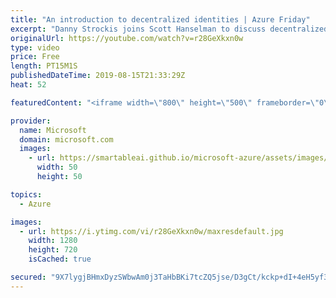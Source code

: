 ```yaml
---
title: "An introduction to decentralized identities | Azure Friday"
excerpt: "Danny Strockis joins Scott Hanselman to discuss decentralized identity, which gives users ownership of their digital identities and data by leveraging permissionless distributed ledgers.  04:07 - Authentication concept 10:30 - Demo  Decentralized identity – Own your own identity https://aka.ms/azfr/566/01"
originalUrl: https://youtube.com/watch?v=r28GeXkxn0w
type: video
price: Free
length: PT15M1S
publishedDateTime: 2019-08-15T21:33:29Z
heat: 52

featuredContent: "<iframe width=\"800\" height=\"500\" frameborder=\"0\" src=\"https://www.youtube.com/embed/r28GeXkxn0w\" allow=\"accelerometer; autoplay; encrypted-media; gyroscope; picture-in-picture\" allowfullscreen></iframe>"

provider:
  name: Microsoft
  domain: microsoft.com
  images:
    - url: https://smartableai.github.io/microsoft-azure/assets/images/organizations/microsoft.com-50x50.jpg
      width: 50
      height: 50

topics:
  - Azure

images:
  - url: https://i.ytimg.com/vi/r28GeXkxn0w/maxresdefault.jpg
    width: 1280
    height: 720
    isCached: true

secured: "9X7lygjBHmxDyzSWbwAm0j3TaHbBKi7tcZQ5jse/D3gCt/kckp+dI+4eH5yf3/rZj/KnTB+VxVnb52lltz/vY4fVJU+fy633vKi7ZbHMm9MscbvXq5cP813V7YG0RSiwwGszyzyRgPG4M1+sE2b1C3kH56kAS/3tJCDkOeNRQ5FMlnteapWuvCPmOk7KDJxpLquEbhz/NAguyf+SnASNp7lxUsHhk4GuKq51bO92nYT6hVpqfMf2k2SJ6A4ohC4RBMkHRgrIbaHkTEyO07a66rj3GFxoA0lLNjt2hUk2M3MgZaqetI0B6Wc1km35PlccGzfbBEOBG0+NG5WJAYD2pequBfNw1kR1ql/8QZm4A91VTVB2dvwRZ945DY1gF7f3uQADWWqdiNCrE2Y509Oy+q7qiVlqu2ZB7SYjyycq9oA=;AXWje/H5am8HNJpCA650xw=="
---
```


